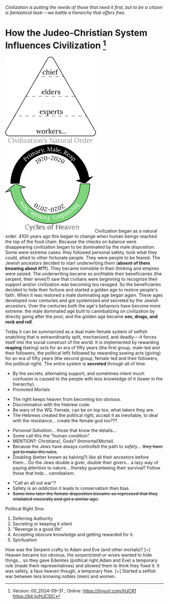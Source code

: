 [^Information]: Version: 00_2024-09-31 ; Online: https://tinyurl.com/HJCR1 https://bit.ly/HJCSIC

*Civilization is putting the needs of those that need it first, but to be a citizen is fantastical task---we battle a hierarchy that offers free.*

# How the Judeo-Christian System Influences Civilization [^Information]

![](images/05_ages-of-civilization_eden.svg)![](images/10_cycles-of-heaven.svg)Civilization began as a natural order. 4100 years ago this began to change when human beings reached the top of the food chain. Because the checks on balance were disappearing civilization began to be dominated by the male disposition. 
Some were extreme cases: they followed personal safety, took what they could, allied to other fortunate people. They were people to be feared. The Jewish ancestors decided to start underwriting them (**absent of them knowing about it!?!**). They became immobile in their thinking and empires were seized. The underwriting became so profitable their beneficiaries (the serpent, their wives?) saw that civilians were beginning to recognize their support and/or civilization was becoming too ravaged. So the beneficiaries decided to hide their fortune and started a golden age to restore people's faith. When it was restored a male dominating age began again. These ages developed over centuries and got systemized and secreted by the Jewish ancestors. Over the centuries both the age's behaviors have become more extreme: the male dominated age built to cannibalizing on civilization by directly going after the poor, and the golden age became **sex, drugs, and rock and roll**.

Today it can be summarized as a dual male-female system of selfish snatching that is extraordinarily split, mechanized, and deadly---it forces itself into the social construct of the world. It is implemented by rewarding **reaping** (taking) acts for an era of fifty years (the first group, male-led and their followers, the political left) followed by rewarding sowing acts (giving) for an era of fifty years (the second group, female-led and their followers, the political right). The entire system is **secreted** through all of time.

* By the secrets, alternating support, and sometimes intent much confusion is caused to the people with less knowledge of it (lower in the hierarchy).
* Promoted Mortals
+ The right keeps heaven from becoming too obvious.
+ Discrimination with the Hebrew code.
+ Be wary of the WQ. Female, can be on top too, what takers they are.
+ The Hebrews created the political right, accept it as inevitable, to deal with the resistance... create the female god too???
* *Personal Salvation*... those that know the details...
* Some call this the "human condition".
* MENTION?: Christians!, Gods? (Immortal/Mortal)
* Because the Jews have always controlled the path to *safety*... ~~they have got to make the rules~~.
* Doubling (better known as halving?) like all their ancestors before them... Do the Jews double a giver, double their givers... a lazy way of paying attention to nature... thereby guaranteeing their survival? Follow those that help... cannibalism.
<!-- * The first group's success becomes so addictive that they eventually begin cannibalizing on civilization. It has built to the Jews making mis-fortunate people. -->
* "Call an all out war"?
* Safety is an *addiction* it leads to conservatism then bias.
* ~~Some time later the female disposition became so repressed that they retaliated viscerally and got a similar age.~~

Political Right Sins:
1) Deferring Authority
2) Secreting or keeping it silent
3) "Revenge is a good life"
4) Accepting obscure knowledge and getting rewarded for it.
5) Spiritualism

How was the Serpent crafty to Adam and Eve (and other mortals)?
[+] Heaven became too obvious, the *serpent/and-or wives* wanted to hide things... so they gave Edenites (political right,Adam and Eve) a temporary rule (made them representatives) and allowed them to think they fixed it. It was safety, a faux heaven though, a temporary free.
[+] Started a selfish war between less knowing nobles (men) and women.